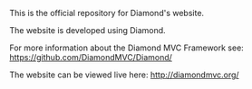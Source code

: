 This is the official repository for Diamond's website.

The website is developed using Diamond.

For more information about the Diamond MVC Framework see: https://github.com/DiamondMVC/Diamond/

The website can be viewed live here: http://diamondmvc.org/
